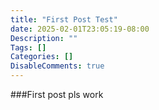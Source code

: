 ```yaml
---
title: "First Post Test"
date: 2025-02-01T23:05:19-08:00
Description: ""
Tags: []
Categories: []
DisableComments: true
---
```


###First post pls work

